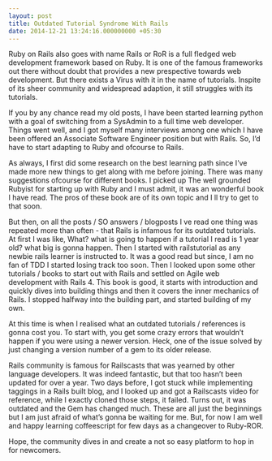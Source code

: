 ```yaml
---
layout: post
title: Outdated Tutorial Syndrome With Rails
date: 2014-12-21 13:24:16.000000000 +05:30
---
```

Ruby on Rails also goes with name Rails or RoR is a full fledged web development framework based on Ruby. It is one of the famous frameworks out there without doubt that provides a new prespective towards web development. But there exists a Virus with it in the name of tutorials. Inspite of its sheer community and widespread adaption, it still struggles with its tutorials.

If you by any chance read my old posts, I have been started learning python with a goal of switching from a SysAdmin to a full time web developer. Things went well, and I got myself many interviews among one which I have been offered an Associate Software Engineer position but with Rails. So, I’d have to start adapting to Ruby and ofcourse to Rails.

As always, I first did some research on the best learning path since I’ve made more new things to get along with me before joining. There was many suggestions ofcourse for different books. I picked up The well grounded Rubyist for starting up with Ruby and I must admit, it was an wonderful book I have read. The pros of these book are of its own topic and I ll try to get to that soon.

But then, on all the posts / SO answers / blogposts I ve read one thing was repeated more than often - that Rails is infamous for its outdated tutorials. At first I was like, What? what is going to happen if a tutorial I read is 1 year old? what big is gonna happen. Then I started with railstutorial as any newbie rails learner is instructed to. It was a good read but since, I am no fan of TDD I started losing track too soon. Then I looked upon some other tutorials / books to start out with Rails and settled on Agile web development with Rails 4. This book is good, it starts with introduction and quickly dives into building things and then it covers the inner mechanics of Rails. I stopped halfway into the building part, and started building of my own.

At this time is when I realised what an outdated tutorials / references is gonna cost you. To start with, you get some crazy errors that wouldn’t happen if you were using a newer version. Heck, one of the issue solved by just changing a version number of a gem to its older release.

Rails community is famous for Railscasts that was yearned by other language developers. It was indeed fantastic, but that too hasn’t been updated for over a year. Two days before, I got stuck while implementing taggings in a Rails built blog, and I looked up and got a Railscasts video for reference, while I exactly cloned those steps, it failed. Turns out, it was outdated and the Gem has changed much. These are all just the beginnings but I am just afraid of what’s gonna be waiting for me. But, for now I am well and happy learning coffeescript for few days as a changeover to Ruby-ROR.

Hope, the community dives in and create a not so easy platform to hop in for newcomers.
